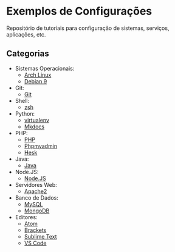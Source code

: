 Exemplos de Configurações
=========================

Repositório de tutoriais para configuração de sistemas, serviços, aplicações, etc.

## Categorias

- Sistemas Operacionais:
	- [Arch Linux](sistemas-operacionais/arch-linux.md)
	- [Debian 9](sistemas-operacionais/debian9.md)
- Git:
	- [Git](git/git.md)
- Shell:
	- [zsh](shell/zsh.md)
- Python:
	- [virtualenv](python/virtualenv.md)
	- [Mkdocs](python/mkdocs.md)
- PHP:
	- [PHP](php/php.md)
	- [Phpmyadmin](php/phpmyadmin.md)
	- [Hesk](php/hesk.md)
- Java:
	- [Java](java/jre.md)
- Node.JS:
	- [Node.JS](nodejs/nodejs.md)
- Servidores Web:
	- [Apache2](servidores-web/apache.md)
- Banco de Dados:
	- [MySQL](banco-de-dados/mysql.md)
	- [MongoDB](banco-de-dados/mongodb.md)
- Editores:
	- [Atom](editores-de-codigo/atom.md)
	- [Brackets](editores-de-codigo/brackets.md)
	- [Sublime Text](editores-de-codigo/sublime-text.md)
	- [VS Code](editores-de-codigo/vs-code.md)
